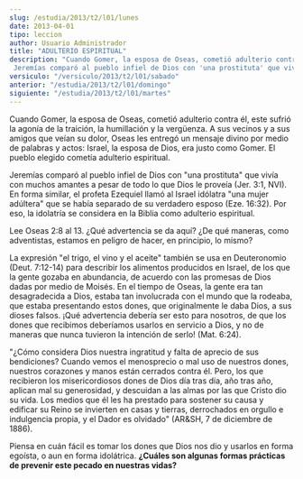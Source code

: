 ```yaml
---
slug: /estudia/2013/t2/l01/lunes
date: 2013-04-01
tipo: leccion
author: Usuario Administrador
title: "ADULTERIO ESPIRITUAL"
description: "Cuando Gomer, la esposa de Oseas, cometió adulterio contra él, este sufrió la agonía de la traición, la humillación y la vergüenza. A sus vecinos y a sus amigos que veían su dolor, Oseas les entregó un mensaje divino por medio de palabras y actos: Israel, la esposa de Dios, era justo como Gomer. El pueblo elegido cometía adulterio espiritual. Jeremías comparó al pueblo infiel de Dios con 'una prostituta' que vivía con muchos amantes a pesar de todo lo que Dios le proveía (Jer. 3:1, NVI)."
versiculo: "/versiculo/2013/t2/l01/sabado"
anterior: "/estudia/2013/t2/l01/domingo"
siguiente: "/estudia/2013/t2/l01/martes"
---
```


Cuando Gomer, la esposa de Oseas, cometió adulterio contra él, este sufrió la agonía de la traición, la humillación y la vergüenza. A sus vecinos y a sus amigos que veían su dolor, Oseas les entregó un mensaje divino por medio de palabras y actos: Israel, la esposa de Dios, era justo como Gomer. El pueblo elegido cometía adulterio espiritual.

Jeremías comparó al pueblo infiel de Dios con "una prostituta" que vivía con muchos amantes a pesar de todo lo que Dios le proveía (Jer. 3:1, NVI). En forma similar, el profeta Ezequiel llamó al Israel idólatra "una mujer adúltera" que se había separado de su verdadero esposo (Eze. 16:32). Por eso, la idolatría se considera en la Biblia como adulterio espiritual.

Lee Oseas 2:8 al 13. ¿Qué advertencia se da aquí? ¿De qué maneras, como adventistas, estamos en peligro de hacer, en principio, lo mismo?

La expresión "el trigo, el vino y el aceite" también se usa en Deuteronomio (Deut. 7:12-14) para describir los alimentos producidos en Israel, de los que la gente gozaba en abundancia, de acuerdo con las promesas de Dios dadas por medio de Moisés. En el tiempo de Oseas, la gente era tan desagradecida a Dios, estaba tan involucrada con el mundo que la rodeaba, que estaba presentando estos dones, que originalmente le daba Dios, a sus dioses falsos. ¡Qué advertencia debería ser esto para nosotros, de que los dones que recibimos deberíamos usarlos en servicio a Dios, y no de maneras que nunca tuvieron la intención de serlo! (Mat. 6:24).

"¿Cómo considera Dios nuestra ingratitud y falta de aprecio de sus bendiciones? Cuando vemos el menosprecio o mal uso de nuestros dones, nuestros corazones y manos están cerrados contra él. Pero, los que recibieron los miseri­cordiosos dones de Dios día tras día, año tras año, aplican mal su generosidad, y descuidan a las almas por las que Cristo dio su vida. Los medios que él les ha prestado para sostener su causa y edificar su Reino se invierten en casas y tierras, derrochados en orgullo e indulgencia propia, y el Dador es olvidado" (AR&SH, 7 de diciembre de 1886).

Piensa en cuán fácil es tomar los dones que Dios nos dio y usarlos en forma egoísta, o aun en forma idolátrica. **¿Cuáles son algunas formas prácticas de pre­venir este pecado en nuestras vidas?**
